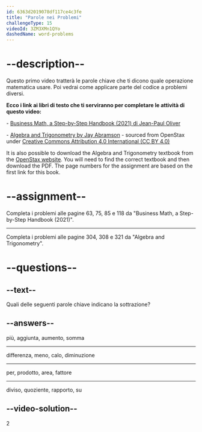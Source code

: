 ```yaml
---
id: 6363d2019078df117ce4c3fe
title: "Parole nei Problemi"
challengeType: 15
videoId: 3ZM3XMn1QYo
dashedName: word-problems
---
```


# --description--

Questo primo video tratterà le parole chiave che ti dicono quale operazione matematica usare. Poi vedrai come applicare parte del codice a problemi diversi.

**Ecco i link ai libri di testo che ti serviranno per completare le attività di questo video:**

\- <a href="https://lyryx.com/subjects/business/business-mathematics/" target="_blank" rel="noopener noreferrer nofollow">Business Math, a Step-by-Step Handbook (2021) di Jean-Paul Oliver</a>

\- <a href="https://cdn.freecodecamp.org/curriculum/college-algebra/AlgebraAndTrigonometry-OP_1tE6R5r.pdf" target="_blank" rel="noopener noreferrer nofollow">Algebra and Trigonometry by Jay Abramson</a> - sourced from OpenStax under <a href="https://creativecommons.org/licenses/by/4.0/" target="_blank">Creative Commons Attribution 4.0 International (CC BY 4.0)</a>

It is also possible to download the Algebra and Trigonometry textbook from the <a href="https://openstax.org/details/books/algebra-and-trigonometry" target="_blank" rel="noopener noreferrer nofollow">OpenStax website</a>. You will need to find the correct textbook and then download the PDF. The page numbers for the assignment are based on the first link for this book.

# --assignment--

Completa i problemi alle pagine 63, 75, 85 e 118 da "Business Math, a Step-by-Step Handbook (2021)".

---

Completa i problemi alle pagine 304, 308 e 321 da "Algebra and Trigonometry".

# --questions--

## --text--

Quali delle seguenti parole chiave indicano la sottrazione?

## --answers--

più, aggiunta, aumento, somma

---

differenza, meno, calo, diminuzione

---

per, prodotto, area, fattore

---

diviso, quoziente, rapporto, su

## --video-solution--

2
